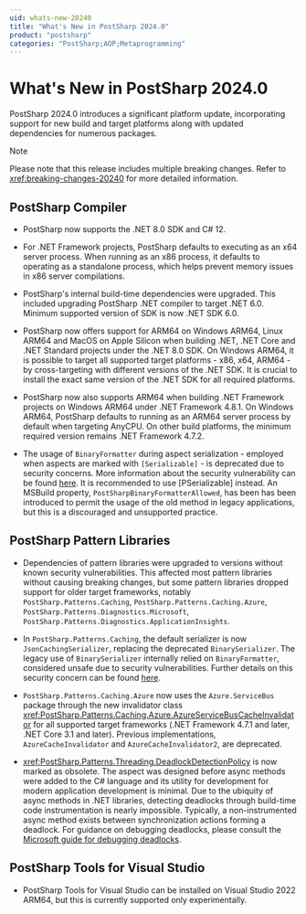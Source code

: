 ```yaml
---
uid: whats-new-20240
title: "What's New in PostSharp 2024.0"
product: "postsharp"
categories: "PostSharp;AOP;Metaprogramming"
---
```

# What's New in PostSharp 2024.0

PostSharp 2024.0  introduces a significant platform update, incorporating support for new build and target platforms along with updated dependencies for numerous packages.

> [!NOTE]
> Please note that this release includes multiple breaking changes. Refer to <xref:breaking-changes-20240> for more detailed information.

## PostSharp Compiler

* PostSharp now supports the .NET 8.0 SDK and C# 12.

* For .NET Framework projects, PostSharp defaults to executing as an x64 server process. When running as an x86 process, it defaults to operating as a standalone process, which helps prevent memory issues in x86 server compilations.

* PostSharp's internal build-time dependencies were upgraded. This included upgrading PostSharp .NET compiler to target .NET 6.0. Minimum supported version of SDK is now .NET SDK 6.0.

* PostSharp now offers support for ARM64 on Windows ARM64, Linux ARM64 and MacOS on Apple Silicon when building .NET, .NET Core and .NET Standard projects under the .NET 8.0 SDK. On Windows ARM64, it is possible to target all supported target platforms - x86, x64, ARM64 - by cross-targeting with different versions of the .NET SDK. It is crucial to install the exact same version of the .NET SDK for all required platforms.

* PostSharp now also supports ARM64 when building .NET Framework projects on Windows ARM64 under .NET Framework 4.8.1. On Windows ARM64, PostSharp defaults to running as an ARM64 server process by default when targeting AnyCPU. On other build platforms, the minimum required version remains .NET Framework 4.7.2.

* The usage of `BinaryFormatter` during aspect serialization - employed when aspects are marked with `[Serializable]` - is deprecated due to security concerns. More information about the security vulnerability can be found [here](https://learn.microsoft.com/en-us/dotnet/standard/serialization/binaryformatter-security-guide). It is recommended to use [PSerializable] instead. An MSBuild property, `PostSharpBinaryFormatterAllowed`, has been has been introduced to permit the usage of the old method in legacy applications, but this is a discouraged and unsupported practice.

## PostSharp Pattern Libraries

* Dependencies of pattern libraries were upgraded to versions without known security vulnerabilities. This affected most pattern libraries without causing breaking changes, but some pattern libraries dropped support for older target frameworks, notably `PostSharp.Patterns.Caching`, `PostSharp.Patterns.Caching.Azure`, `PostSharp.Patterns.Diagnostics.Microsoft`, `PostSharp.Patterns.Diagnostics.ApplicationInsights`.

* In `PostSharp.Patterns.Caching`, the default serializer is now `JsonCachingSerializer`, replacing the deprecated `BinarySerializer`. The legacy use of `BinarySerializer` internally relied on `BinaryFormatter`, considered unsafe due to security vulnerabilities. Further details on this security concern can be found [here](https://learn.microsoft.com/en-us/dotnet/standard/serialization/binaryformatter-security-guide).

* `PostSharp.Patterns.Caching.Azure` now uses the `Azure.ServiceBus` package through the new invalidator class <xref:PostSharp.Patterns.Caching.Azure.AzureServiceBusCacheInvalidator> for all supported target frameworks (.NET Framework 4.7.1 and later, .NET Core 3.1 and later). Previous implementations, `AzureCacheInvalidator` and `AzureCacheInvalidator2`, are deprecated.  

* <xref:PostSharp.Patterns.Threading.DeadlockDetectionPolicy> is now marked as obsolete. The aspect was designed before async methods were added to the C# language and its utility for development for modern application development is minimal. Due to the ubiquity of async methods in .NET libraries, detecting deadlocks through build-time code instrumentation is nearly impossible. Typically, a non-instrumented async method exists between synchronization actions forming a deadlock. For guidance on debugging deadlocks, please consult the [Microsoft guide for debugging deadlocks](https://learn.microsoft.com/en-us/dotnet/core/diagnostics/debug-deadlock).

## PostSharp Tools for Visual Studio

* PostSharp Tools for Visual Studio can be installed on Visual Studio 2022 ARM64, but this is currently supported only experimentally.